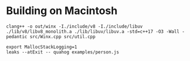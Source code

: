 # Building on Macintosh

```
clang++ -o out/winx -I./include/v8 -I./include/libuv ./lib/v8/libv8_monolith.a ./lib/libuv/libuv.a -std=c++17 -O3 -Wall -pedantic src/Winx.cpp src/util.cpp
```

```
export MallocStackLogging=1
leaks --atExit -- quahog examples/person.js
```